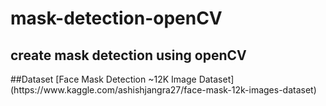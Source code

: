 # mask-detection-openCV

<h2>create mask detection using openCV</h2>
##Dataset
[Face Mask Detection ~12K Image Dataset](https://www.kaggle.com/ashishjangra27/face-mask-12k-images-dataset)
